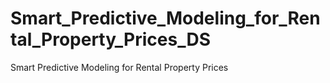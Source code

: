 # Smart_Predictive_Modeling_for_Rental_Property_Prices_DS
Smart Predictive Modeling for Rental Property Prices
